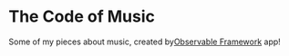 # The Code of Music

Some of my pieces about music, created by[Observable Framework](https://observablehq.com/framework/) app!
